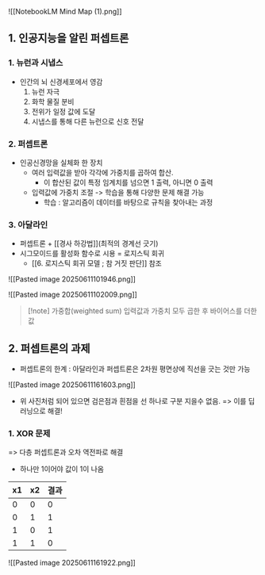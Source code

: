 
![[NotebookLM Mind Map (1).png]]

## 1. 인공지능을 알린 퍼셉트론
### 1. 뉴런과 시냅스
- 인간의 뇌 신경세포에서 영감
	1. 뉴런 자극
	2. 화학 물질 분비
	3. 전위가 일정 값에 도달
	4. 시냅스를 통해 다른 뉴런으로 신호 전달
### 2. 퍼셉트론
- 인공신경망을 실체화 한 장치
	- 여러 입력값을 받아 각각에 가중치를 곱하여 합산.
		- 이 합산된 값이 특정 임계치를 넘으면 1 출력, 아니면 0 출력
	- 입력값에 가중치 조절 -> 학습을 통해 다양한 문제 해결 가능
		- 학습 : 알고리즘이 데이터를 바탕으로 규칙을 찾아내는 과정
### 3. 아달라인
- 퍼셉트론 + [[경사 하강법]](최적의 경계선 긋기)
- 시그모이드를 활성화 함수로 시용 = 로지스틱 회귀
	- [[6. 로지스틱 회귀 모델 ; 참 거짓 판단]] 참조

![[Pasted image 20250611101946.png]]

![[Pasted image 20250611102009.png]]

>[!note] 가중합(weighted sum)
>입력값과 가중치 모두 곱한 후 바이어스를 더한 값


## 2. 퍼셉트론의 과제
- 퍼셉트론의 한계 : 아달라인과 퍼셉트론은 2차원 평면상에 직선을 긋는 것만 가능

![[Pasted image 20250611161603.png]]

- 위 사진처럼 되어 있으면 검은점과 흰점을 선 하나로 구분 지을수 없음.
	=> 이를 딥러닝으로 해결!

### 1. XOR 문제 
=> 다층 퍼셉트론과 오차 역전파로 해결
- 하나만 1이어야 값이 1이 나옴

| x1  | x2  | 결과  |
| --- | --- | --- |
| 0   | 0   | 0   |
| 0   | 1   | 1   |
| 1   | 0   | 1   |
| 1   | 1   | 0   |

![[Pasted image 20250611161922.png]]

